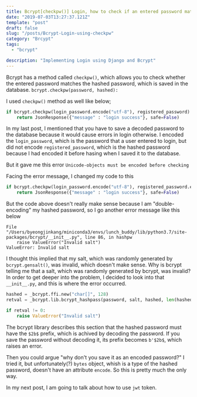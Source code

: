 ```yaml
---
title: Bcrypt[checkpw()] Login, how to check if an entered password matches the hashed password saved in the database
date: "2019-07-03T13:27:37.121Z"
template: "post"
draft: false
slug: "/posts/Bcrypt-Login-using-checkpw"
category: "Brcypt"
tags:
  - "bcrypt"

description: "Implementing Login using Django and Bcrypt"
---
```


Bcrypt has a method called `checkpw()`, which allows you to check whether the entered password matches the hashed password, which is saved in the database.
`bcrypt.checkpw(password, hashed):`

I used `checkpw()` method as well like below;

```python
if bcrypt.checkpw(login_password.encode("utf-8"), registered_password):
    return JsonResponse({"message" : "login success"}, safe=False)
```

In my last post, I mentioned that you have to save a decoded password to the database because it would cause errors in login otherwise. I encoded the `login_password`, which is the password that a user entered to login, but did not encode `registered_password`, which is the hashed password because I had encoded it before hasing when I saved it to the database.

But it gave me this error
`Unicode-objects must be encoded before checking`

Facing the error message, I changed my code to this

```python
if bcrypt.checkpw(login_password.encode("utf-8"), registered_password.encode("utf-8")):
    return JsonResponse({"message" : "login success"}, safe=False)
```

But the code above doesn't really make sense because I am "double-encoding" my hashed password, so I go another error message like this below

```
File "/Users/byeongjinkang/miniconda3/envs/lunch_buddy/lib/python3.7/site-packages/bcrypt/__init__.py", line 86, in hashpw
    raise ValueError("Invalid salt")
ValueError: Invalid salt
```

I thought this implied that my salt, which was randomly generated by `bcrypt.gensalt()`, was invalid, which doesn't make sense. Why is bcrypt telling me that a salt, which was randomly generated by bcrypt, was invalid? In order to get deeper into the problem, I decided to look into that `__init__.py`, and this is where the error occurred.

```python
hashed = _bcrypt.ffi.new("char[]", 128)
retval = _bcrypt.lib.bcrypt_hashpass(password, salt, hashed, len(hashed))

if retval != 0:
    raise ValueError("Invalid salt")
```

The bcrypt library describes this section that the hashed password must have the `$2b$` prefix, which is achived by decoding the password. If you save the password without decoding it, its prefix becomes `b'$2b$`, which raises an error.

Then you could argue "why don't you save it as an encoded password?" I tried it, but unfortunately(?) `bytes` object, whish is a type of the hashed password, doesn't have an attribute `encode`. So this is pretty much the only way.

In my next post, I am going to talk about how to use `jwt` token.
